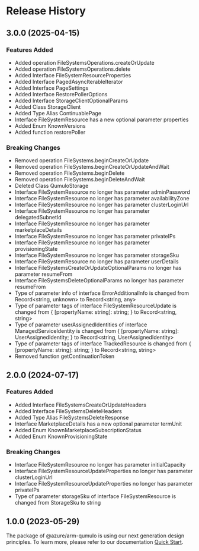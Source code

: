 # Release History
    
## 3.0.0 (2025-04-15)
    
### Features Added

  - Added operation FileSystemsOperations.createOrUpdate
  - Added operation FileSystemsOperations.delete
  - Added Interface FileSystemResourceProperties
  - Added Interface PagedAsyncIterableIterator
  - Added Interface PageSettings
  - Added Interface RestorePollerOptions
  - Added Interface StorageClientOptionalParams
  - Added Class StorageClient
  - Added Type Alias ContinuablePage
  - Interface FileSystemResource has a new optional parameter properties
  - Added Enum KnownVersions
  - Added function restorePoller

### Breaking Changes

  - Removed operation FileSystems.beginCreateOrUpdate
  - Removed operation FileSystems.beginCreateOrUpdateAndWait
  - Removed operation FileSystems.beginDelete
  - Removed operation FileSystems.beginDeleteAndWait
  - Deleted Class QumuloStorage
  - Interface FileSystemResource no longer has parameter adminPassword
  - Interface FileSystemResource no longer has parameter availabilityZone
  - Interface FileSystemResource no longer has parameter clusterLoginUrl
  - Interface FileSystemResource no longer has parameter delegatedSubnetId
  - Interface FileSystemResource no longer has parameter marketplaceDetails
  - Interface FileSystemResource no longer has parameter privateIPs
  - Interface FileSystemResource no longer has parameter provisioningState
  - Interface FileSystemResource no longer has parameter storageSku
  - Interface FileSystemResource no longer has parameter userDetails
  - Interface FileSystemsCreateOrUpdateOptionalParams no longer has parameter resumeFrom
  - Interface FileSystemsDeleteOptionalParams no longer has parameter resumeFrom
  - Type of parameter info of interface ErrorAdditionalInfo is changed from Record<string, unknown> to Record<string, any>
  - Type of parameter tags of interface FileSystemResourceUpdate is changed from {
        [propertyName: string]: string;
    } to Record<string, string>
  - Type of parameter userAssignedIdentities of interface ManagedServiceIdentity is changed from {
        [propertyName: string]: UserAssignedIdentity;
    } to Record<string, UserAssignedIdentity>
  - Type of parameter tags of interface TrackedResource is changed from {
        [propertyName: string]: string;
    } to Record<string, string>
  - Removed function getContinuationToken
    
    
## 2.0.0 (2024-07-17)
    
### Features Added

  - Added Interface FileSystemsCreateOrUpdateHeaders
  - Added Interface FileSystemsDeleteHeaders
  - Added Type Alias FileSystemsDeleteResponse
  - Interface MarketplaceDetails has a new optional parameter termUnit
  - Added Enum KnownMarketplaceSubscriptionStatus
  - Added Enum KnownProvisioningState

### Breaking Changes

  - Interface FileSystemResource no longer has parameter initialCapacity
  - Interface FileSystemResourceUpdateProperties no longer has parameter clusterLoginUrl
  - Interface FileSystemResourceUpdateProperties no longer has parameter privateIPs
  - Type of parameter storageSku of interface FileSystemResource is changed from StorageSku to string
    
    
## 1.0.0 (2023-05-29)

The package of @azure/arm-qumulo is using our next generation design principles. To learn more, please refer to our documentation [Quick Start](https://aka.ms/azsdk/js/mgmt/quickstart).
